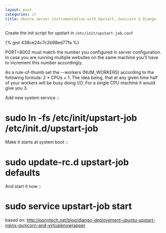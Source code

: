 ```yaml
---
layout: post
categories: it
title: Ubuntu server instrumentation with Upstart, Gunicorn & Django
---
```


Create the init script for upstart in ``/etc/init/upstart-job.conf`` 

{% gist 438ce24c7c2b98ed77fa %}

PORT=8002 must match the number you configured in server configuration. In case you are running multiple websites on the same machine you'll have to increment this number accordingly.

As a rule-of-thumb set the --workers (NUM_WORKERS) according to the following formula: 2 * CPUs + 1. The idea being, that at any given time half of your workers will be busy doing I/O. For a single CPU machine it would give you 3.

Add new system service
::
  # sudo ln -fs /etc/init/upstart-job /etc/init.d/upstart-job

Make it starts at system boot
::
  # sudo update-rc.d upstart-job defaults

And start it now
::
  # sudo service upstart-job start


based on: http://ponytech.net/blog/django-deployement-ubuntu-upstart-nginx-gunicorn-and-virtualenvwrapper
